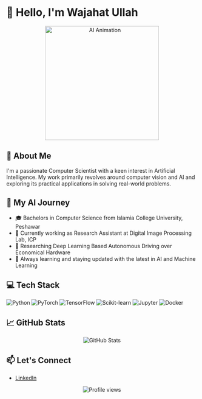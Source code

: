 # 👋 Hello, I'm Wajahat Ullah

<div align="center">
  <img src="https://giphy.com/embed/Y4ak9Ki2GZCbJxAnJD" width="300" alt="AI Animation">
</div>

## 🧠 About Me

I'm a passionate Computer Scientist with a keen interest in Artificial Intelligence. My work primarily revolves around computer vision and AI and exploring its practical applications in solving real-world problems.

## 🚀 My AI Journey

- 🎓 Bachelors in Computer Science from Islamia College University, Peshawar
- 💼 Currently working as Research Assistant at Digital Image Processing Lab, ICP
- 🔭 Researching Deep Learning Based Autonomous Driving over Economical Hardware
- 🌱 Always learning and staying updated with the latest in AI and Machine Learning

## 💻 Tech Stack

![Python](https://img.shields.io/badge/-Python-3776AB?style=flat-square&logo=Python&logoColor=white)
![PyTorch](https://img.shields.io/badge/-PyTorch-EE4C2C?style=flat-square&logo=PyTorch&logoColor=white)
![TensorFlow](https://img.shields.io/badge/-TensorFlow-FF6F00?style=flat-square&logo=TensorFlow&logoColor=white)
![Scikit-learn](https://img.shields.io/badge/-Scikit--learn-F7931E?style=flat-square&logo=scikit-learn&logoColor=white)
![Jupyter](https://img.shields.io/badge/-Jupyter-F37626?style=flat-square&logo=Jupyter&logoColor=white)
![Docker](https://img.shields.io/badge/-Docker-2496ED?style=flat-square&logo=Docker&logoColor=white)


## 📈 GitHub Stats

<div align="center">
  <img src="https://github-readme-stats.vercel.app/api?username=wajht7553&show_icons=true&theme=radical" alt="GitHub Stats">
</div>

## 📫 Let's Connect

- [LinkedIn](https://www.linkedin.com/in/wajht7553/)

<div align="center">
  <img src="https://komarev.com/ghpvc/?username=wajht7553&color=blueviolet" alt="Profile views">
</div>
